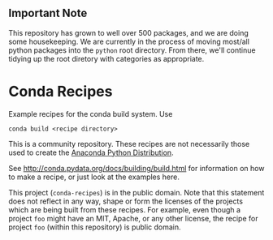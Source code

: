 ## Important Note

This repository has grown to well over 500 packages, and we are doing some housekeeping.  We are currently in the process of moving most/all python packages into the `python` root directory.  From there, we'll continue tidying up the root diretory with categories as appropriate.

# Conda Recipes

Example recipes for the conda build system.  Use

    conda build <recipe directory>

This is a community repository.  These recipes are not necessarily those used to create the [Anaconda Python Distribution](https://www.continuum.io/downloads).

See http://conda.pydata.org/docs/building/build.html for information on how to make a recipe,
or just look at the examples here.

This project (`conda-recipes`) is in the public domain.   Note that this statement
does not reflect in any way, shape or form the licenses of the
projects which are being built from these recipes.  For example, even
though a project `foo` might have an MIT, Apache, or any other license,
the recipe for project `foo` (within this repository) is public domain.
